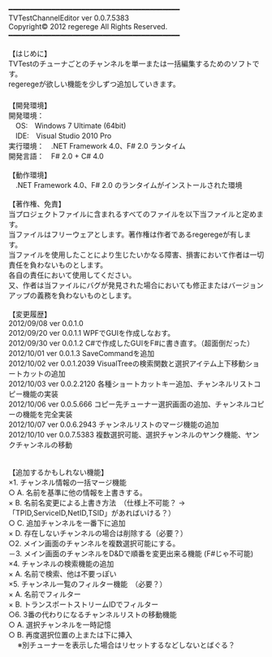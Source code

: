 ﻿﻿━━━━━━━━━━━━━━━━━━━━━━━━━━━━━━━━━━━━━━━━<br/>
                       TVTestChannelEditor   ver 0.0.7.5383<br/>
                          Copyright© 2012 regerege  All Rights Reserved.<br/>
━━━━━━━━━━━━━━━━━━━━━━━━━━━━━━━━━━━━━━━━<br/>
<br/>
【はじめに】<br/>
TVTestのチューナごとのチャンネルを単一または一括編集するためのソフトです。<br/>
regeregeが欲しい機能を少しずつ追加していきます。<br/>
<br/>
【開発環境】<br/>
開発環境：<br/>
　OS:　Windows 7 Ultimate (64bit)<br/>
　IDE:　Visual Studio 2010 Pro<br/>
実行環境：　.NET Framework 4.0、F# 2.0 ランタイム<br/>
開発言語：　F# 2.0 + C# 4.0<br/>
<br/>
【動作環境】<br/>
　.NET Framework 4.0、F# 2.0 のランタイムがインストールされた環境<br/>
<br/>
【著作権、免責】<br/>
当プロジェクトファイルに含まれるすべてのファイルを以下当ファイルと定めます。<br/>
当ファイルはフリーウェアとします。著作権は作者であるregeregeが有します。<br/>
当ファイルを使用したことにより生じたいかなる障害、損害において作者は一切責任を負わないものとします。<br/>
各自の責任において使用してください。<br/>
又、作者は当ファイルにバグが発見された場合においても修正またはバージョンアップの義務を負わないものとします。<br/>
<br/>
【変更履歴】<br/>
2012/09/08  ver 0.0.1.0<br/>
2012/09/20  ver 0.0.1.1     WPFでGUIを作成しなおす。<br/>
2012/09/30  ver 0.0.1.2     C#で作成したGUIをF#に書き直す。（超面倒だった）<br/>
2012/10/01  ver 0.0.1.3     SaveCommandを追加<br/>
2012/10/02  ver 0.0.1.2039  VisualTreeの検索関数と選択アイテム上下移動ショートカットの追加<br/>
2012/10/03  ver 0.0.2.2120  各種ショートカットキー追加、チャンネルリストコピー機能の実装<br/>
2012/10/06  ver 0.0.5.666   コピー先チューナー選択画面の追加、チャンネルコピーの機能を完全実装<br/>
2012/10/07  ver 0.0.6.2943  チャンネルリストのマージ機能の追加<br/>
2012/10/10  ver 0.0.7.5383  複数選択可能、選択チャンネルのヤンク機能、ヤンクチャンネルの移動<br/>
<br/>
<br/>
【追加するかもしれない機能】<br/>
×1. チャンネル情報の一括マージ機能<br/>
○ A. 名前を基準に他の情報を上書きする。<br/>
× B. 名前名変更による上書き方法　（仕様上不可能？ -> 「TPID,ServiceID,NetID,TSID」があればいける？）<br/>
○ C. 追加チャンネルを一番下に追加<br/>
× D. 存在しないチャンネルの場合は削除する（必要？）<br/>
○2. メイン画面のチャンネルを複数選択可能にする。<br/>
－3. メイン画面のチャンネルをD&Dで順番を変更出来る機能 (F#じゃ不可能)<br/>
×4. チャンネルの検索機能の追加<br/>
× A. 名前で検索、他は不要っぽい<br/>
×5. チャンネル一覧のフィルター機能　（必要？）<br/>
× A. 名前でフィルター<br/>
× B. トランスポートストリームIDでフィルター<br/>
○6. 3番の代わりになるチャンネルリストの移動機能<br/>
○ A. 選択チャンネルを一時記憶<br/>
○ B. 再度選択位置の上または下に挿入<br/>
　 ※別チューナーを表示した場合はリセットするなどしないとばぐる？<br/>
<br/>
